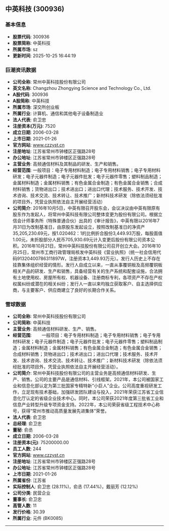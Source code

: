 ## 中英科技 (300936)

### 基本信息

- **股票代码**: 300936
- **股票简称**: 中英科技
- **所属市场**: sz
- **更新时间**: 2025-10-25 16:44:19

### 巨潮资讯数据

- **公司全称**: 常州中英科技股份有限公司
- **英文名称**: Changzhou Zhongying Science and Technology Co., Ltd.
- **A股代码**: 300936
- **A股简称**: 中英科技
- **所属市场**: 深交所创业板
- **所属行业**: 计算机、通信和其他电子设备制造业
- **法人代表**: 俞卫忠
- **注册资本(万元)**: 7520
- **成立日期**: 2006-03-28
- **上市日期**: 2021-01-26
- **官方网站**: www.czzyst.cn
- **注册地址**: 江苏省常州市钟楼区正强路28号
- **办公地址**: 江苏省常州市钟楼区正强路28号
- **主营业务**: 高频通信材料及其制品的研发、生产和销售。
- **经营范围**: 一般项目：电子专用材料制造；电子专用材料销售；电子专用材料研发；电子元器件制造；电子元器件批发；电子元器件零售；塑料制品制造；金属材料制造；金属材料销售；有色金属合金制造；有色金属合金销售；合成材料销售；货物进出口；技术进出口；进出口代理；技术服务、技术开发、技术咨询、技术交流、技术转让、技术推广；新材料技术研发（除依法须经批准的项目外，凭营业执照依法自主开展经营活动）
- **公司简介**: 2016年10月5日，中英有限召开股东会，会议决议由中英有限原有股东作为发起人，将常州中英科技有限公司整体变更为股份有限公司。根据立信会计师事务所（特殊普通合伙）出具的《审计报告》，中英有限以2016年7月31日为改制基准日，由原股东发起设立，按照改制基准日的净资产35,205,230.69元，按1.020462：1的比例折合股份3,449.93万股，每股面值1.00元，未折股部分人民币705,930.69元计入变更后股份有限公司资本公积。2016年10月21日，常州中英科技股份有限公司召开创立大会。2016年10月25日，常州市工商行政管理局核发中英科技《营业执照》（统一社会信用代码91320400786311897W，注册资本3,449.93万元）。发行人历史上不存在挂靠集体组织经营的情形。发行人自成立以来，一直从事覆铜板及高频覆铜板相关产品的研发、生产和销售，具备经营有关的生产系统和配套设施，合法拥有土地使用权、房屋所有权、机器设备、注册商标专利，各项资产不存在产权权属纠纷或潜在的相关纠纷；发行人一直以来均独立获取客户、自主选择供应商，与主要客户、供应商建立了良好的长期合作关系。

### 雪球数据

- **公司全称**: 常州中英科技股份有限公司
- **公司简称**: 中英科技
- **主营业务**: 高频通信材料研发、生产、销售。
- **经营范围**: 　　一般项目：电子专用材料制造；电子专用材料销售；电子专用材料研发；电子元器件制造；电子元器件批发；电子元器件零售；塑料制品制造；金属材料制造；金属材料销售；有色金属合金制造；有色金属合金销售；合成材料销售；货物进出口；技术进出口；进出口代理；技术服务、技术开发、技术咨询、技术交流、技术转让、技术推广；新材料技术研发（除依法须经批准的项目外，凭营业执照依法自主开展经营活动）。
- **公司简介**: 常州中英科技股份有限公司的主营业务是高频通信材料研发、生产、销售。公司的主要产品是通信材料、引线框架。2021年，本公司被国家工业和信息化部认定为第三批国家专精特新“小巨人”企业。公司高度重视研发工作，立足现有技术基础，加强研发团队建设与投入，2021年荣获江苏省工业信息化厅认定的省级企业技术中心。同时，本公司荣获2021年度第三批省工业和信息产业转型升级专项资金支持。2022年，本公司荣获省级工程技术中心称号，获得“常州市推动高质量发展先进集体”荣誉。
- **法人代表**: 俞卫忠
- **总经理**: 俞卫忠
- **董秘**: 俞丞
- **成立日期**: 2006-03-28
- **注册资本(元)**: 75200000.00
- **员工人数**: 244
- **官方网站**: www.czzyst.cn
- **注册地址**: 江苏省常州市钟楼区正强路28号
- **办公地址**: 江苏省常州市钟楼区正强路28号
- **上市日期**: 2021-01-26
- **所属省份**: 江苏省
- **实际控制人**: 俞卫忠 (28.11%)，俞丞 (17.44%)，戴丽芳 (12.12%)
- **公司分类**: 民营企业
- **董事长**: 俞卫忠
- **高管人数**: 11
- **发行价格**: 30.39
- **所属行业**: 元件 (BK0085)

---